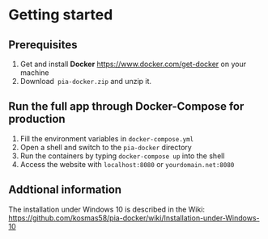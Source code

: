 Getting started
=

Prerequisites
-
1. Get and install **Docker** https://www.docker.com/get-docker on your machine
2. Download` pia-docker.zip` and unzip it.

Run the full app through Docker-Compose for production
-

1. Fill the environment variables in `docker-compose.yml`
2. Open a shell and switch to the `pia-docker` directory
3. Run the containers by typing `docker-compose up` into the shell
4. Access the website with `localhost:8080` or `yourdomain.net:8080`

Addtional information
-
The installation under Windows 10 is described in the Wiki:
https://github.com/kosmas58/pia-docker/wiki/Installation-under-Windows-10

